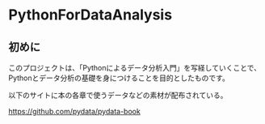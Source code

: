# PythonForDataAnalysis
## 初めに

このプロジェクトは、「Pythonによるデータ分析入門」を写経していくことで、
Pythonとデータ分析の基礎を身につけることを目的としたものです。

以下のサイトに本の各章で使うデータなどの素材が配布されている。

https://github.com/pydata/pydata-book

